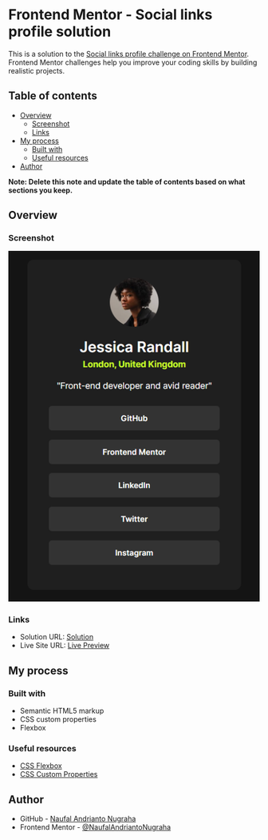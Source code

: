# Frontend Mentor - Social links profile solution

This is a solution to the [Social links profile challenge on Frontend Mentor](https://www.frontendmentor.io/challenges/social-links-profile-UG32l9m6dQ). Frontend Mentor challenges help you improve your coding skills by building realistic projects.

## Table of contents

- [Overview](#overview)
  - [Screenshot](#screenshot)
  - [Links](#links)
- [My process](#my-process)
  - [Built with](#built-with)
  - [Useful resources](#useful-resources)
- [Author](#author)

**Note: Delete this note and update the table of contents based on what sections you keep.**

## Overview

### Screenshot

![Screenshot of social-link-profile card](./assets/images/Screenshot%202024-12-22%20190949.png)

### Links

- Solution URL: [Solution](https://www.frontendmentor.io/solutions/social-links-profile-card-jeTPVvRWSE)
- Live Site URL: [Live Preview](https://naufalandriantonugraha.github.io/social-links-profile-main/)

## My process

### Built with

- Semantic HTML5 markup
- CSS custom properties
- Flexbox

### Useful resources

- [CSS Flexbox](https://developer.mozilla.org/en-US/docs/Learn_web_development/Core/CSS_layout/Flexbox)
- [CSS Custom Properties](https://developer.mozilla.org/en-US/docs/Web/CSS/Using_CSS_custom_properties)

## Author

- GitHub - [Naufal Andrianto Nugraha](https://github.com/NaufalAndriantoNugraha)
- Frontend Mentor - [@NaufalAndriantoNugraha](https://www.frontendmentor.io/profile/NaufalAndriantoNugraha)
